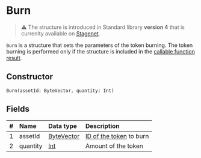 # Burn

> :warning: The structure is introduced in Standard library **version 4** that is currenlty available on [Stagenet](/en/blockchain/blockchain-network/stage-network).

`Burn` is a structure that sets the parameters of the token burning. The token burning is performed only if the structure is included in the [callable function result](/en/ride/functions/callable-function#callable-function-invocation-results-2).

## Constructor

```ride
Burn(assetId: ByteVector, quantity: Int)
```

## Fields

| # | Name | Data type | Description |
| :--- | :--- | :--- | :--- |
| 1 | assetId | [ByteVector](/en/ride/data-types/byte-vector) | [ID of the token](/en/blockchain/token/token-id) to burn |
| 2 | quantity | [Int](/en/ride/data-types/int) | Amount of the token |